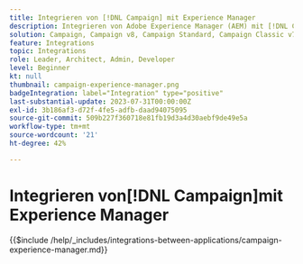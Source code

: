 ```yaml
---
title: Integrieren von [!DNL Campaign] mit Experience Manager
description: Integrieren von Adobe Experience Manager (AEM) mit [!DNL Campaign] um E-Mail-Kampagnen zu erstellen und zu verwalten.
solution: Campaign, Campaign v8, Campaign Standard, Campaign Classic v7, Experience Manager, Experience Manager Forms
feature: Integrations
topic: Integrations
role: Leader, Architect, Admin, Developer
level: Beginner
kt: null
thumbnail: campaign-experience-manager.png
badgeIntegration: label="Integration" type="positive"
last-substantial-update: 2023-07-31T00:00:00Z
exl-id: 3b186af3-d72f-4fe5-adfb-daad94075095
source-git-commit: 509b227f360718e81fb19d3a4d30aebf9de49e5a
workflow-type: tm+mt
source-wordcount: '21'
ht-degree: 42%

---
```


# Integrieren von[!DNL Campaign]mit Experience Manager

{{$include /help/_includes/integrations-between-applications/campaign-experience-manager.md}}
